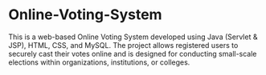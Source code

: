 # Online-Voting-System
This is a web-based Online Voting System developed using Java (Servlet &amp; JSP), HTML, CSS, and MySQL. The project allows registered users to securely cast their votes online and is designed for conducting small-scale elections within organizations, institutions, or colleges.
